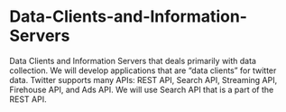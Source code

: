 # Data-Clients-and-Information-Servers
Data Clients and Information Servers that deals primarily with data collection.
We will develop applications that are “data clients” for twitter data.
Twitter supports many APIs: REST API, Search API, Streaming API, Firehouse API, and Ads API. We will
use Search API that is a part of the REST API. 
